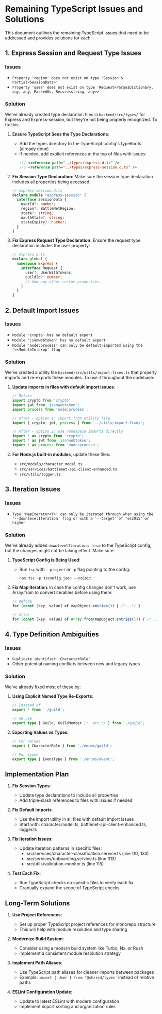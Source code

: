 # Remaining TypeScript Issues and Solutions

This document outlines the remaining TypeScript issues that need to be addressed and provides solutions for each.

## 1. Express Session and Request Type Issues

### Issues
- `Property 'region' does not exist on type 'Session & Partial<SessionData>'`
- `Property 'user' does not exist on type 'Request<ParamsDictionary, any, any, ParsedQs, Record<string, any>>'`

### Solution
We've already created type declaration files in `backend/src/types/` for Express and Express-session, but they're not being properly recognized. To fix this:

1. **Ensure TypeScript Sees the Type Declarations**:
   - Add the types directory to the TypeScript config's typeRoots (already done)
   - If needed, add explicit references at the top of files with issues:
     ```typescript
     /// <reference path="../types/express.d.ts" />
     /// <reference path="../types/express-session.d.ts" />
     ```

2. **Fix Session Type Declaration**:
   Make sure the session type declaration includes all properties being accessed:
   ```typescript
   // express-session.d.ts
   declare module "express-session" {
     interface SessionData {
       userId?: number;
       region?: BattleNetRegion;
       state?: string;
       oauthState?: string; 
       stateExpiry?: number;
     }
   }
   ```

3. **Fix Express Request Type Declaration**:
   Ensure the request type declaration includes the user property:
   ```typescript
   // express.d.ts
   declare global {
     namespace Express {
       interface Request {
         user?: UserWithTokens;
         guildId?: number;
         // Add any other custom properties
       }
     }
   }
   ```

## 2. Default Import Issues

### Issues
- `Module 'crypto' has no default export`
- `Module 'jsonwebtoken' has no default export`
- `Module 'node:process' can only be default-imported using the 'esModuleInterop' flag`

### Solution
We've created a utility file `backend/src/utils/import-fixes.ts` that properly imports and re-exports these modules. To use it throughout the codebase:

1. **Update imports in files with default import issues**:
   ```typescript
   // Before
   import crypto from 'crypto';
   import jwt from 'jsonwebtoken';
   import process from 'node:process';

   // After - option 1: import from utility file
   import { crypto, jwt, process } from '../utils/import-fixes';

   // After - option 2: use namespace imports directly
   import * as crypto from 'crypto';
   import * as jwt from 'jsonwebtoken';
   import * as process from 'node:process';
   ```

2. **For Node.js built-in modules**, update these files:
   - `src/models/character.model.ts`
   - `src/services/battlenet-api-client-enhanced.ts`
   - `src/utils/logger.ts`

## 3. Iteration Issues

### Issues
- `Type 'MapIterator<T>' can only be iterated through when using the '--downlevelIteration' flag or with a '--target' of 'es2015' or higher`

### Solution
We've already added `downlevelIteration: true` to the TypeScript config, but the changes might not be taking effect. Make sure:

1. **TypeScript Config is Being Used**:
   - Run `tsc` with `--project` or `-p` flag pointing to the config:
     ```
     npx tsc -p tsconfig.json --noEmit
     ```

2. **Fix Map Iteration**:
   In case the config changes don't work, use Array.from to convert iterables before using them:
   ```typescript
   // Before
   for (const [key, value] of mapObject.entries()) { /*...*/ }

   // After
   for (const [key, value] of Array.from(mapObject.entries())) { /*...*/ }
   ```

## 4. Type Definition Ambiguities

### Issues
- `Duplicate identifier 'CharacterRole'`
- Other potential naming conflicts between new and legacy types

### Solution
We've already fixed most of these by:

1. **Using Explicit Named Type Re-Exports**:
   ```typescript
   // Instead of
   export * from './guild';

   // We use
   export type { Guild, GuildMember /*, etc */ } from './guild';
   ```

2. **Exporting Values vs Types**:
   ```typescript
   // For values
   export { CharacterRole } from './enums/guild';
   
   // For types
   export type { EventType } from './enums/event';
   ```

## Implementation Plan

1. **Fix Session Types**:
   - Update type declarations to include all properties
   - Add triple-slash references to files with issues if needed

2. **Fix Default Imports**:
   - Use the import utility in all files with default import issues
   - Start with: character.model.ts, battlenet-api-client-enhanced.ts, logger.ts

3. **Fix Iteration Issues**:
   - Update iteration patterns in specific files:
     - src/services/character-classification.service.ts (line 110, 133)
     - src/services/onboarding.service.ts (line 313)
     - src/utils/validation-monitor.ts (line 115)

4. **Test Each Fix**:
   - Run TypeScript checks on specific files to verify each fix
   - Gradually expand the scope of TypeScript checks

## Long-Term Solutions

1. **Use Project References**:
   - Set up proper TypeScript project references for monorepo structure
   - This will help with module resolution and type sharing

2. **Modernize Build System**:
   - Consider using a modern build system like Turbo, Nx, or Rush
   - Implement a consistent module resolution strategy

3. **Implement Path Aliases**:
   - Use TypeScript path aliases for cleaner imports between packages
   - Example: `import { User } from '@shared/types'` instead of relative paths

4. **ESLint Configuration Update**:
   - Update to latest ESLint with modern configuration
   - Implement import sorting and organization rules